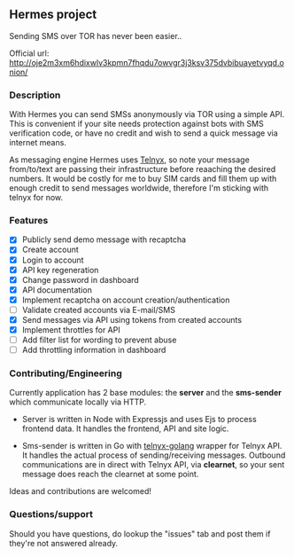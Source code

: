 ## Hermes project
Sending SMS over TOR has never been easier..

Official url: http://oje2m3xm6hdixwlv3kpmn7fhqdu7owvgr3j3ksv375dvbibuayetvyqd.onion/

### Description
With Hermes you can send SMSs anonymously via TOR using a simple API. 
This is convenient if your site needs protection against bots with SMS verification code, or have no credit and wish to send a quick message via internet means.

As messaging engine Hermes uses [Telnyx](https://telnyx.com), so note your message from/to/text are passing their infrastructure before reaaching the desired numbers. It would be costly for me to buy SIM cards and fill them up with enough credit to send messages worldwide, therefore I'm sticking with telnyx for now.

### Features

- [x] Publicly send demo message with recaptcha
- [x] Create account
- [x] Login to account
- [x] API key regeneration
- [x] Change password in dashboard
- [x] API documentation
- [x] Implement recaptcha on account creation/authentication
- [ ] Validate created accounts via E-mail/SMS 
- [x] Send messages via API using tokens from created accounts
- [x] Implement throttles for API
- [ ] Add filter list for wording to prevent abuse
- [ ] Add throttling information in dashboard

### Contributing/Engineering

Currently application has 2 base modules: the **server** and the **sms-sender** which communicate locally via HTTP.

- Server is written in Node with Expressjs and uses Ejs to process frontend data. It handles the frontend, API and site logic.

- Sms-sender is written in Go with [telnyx-golang](https://github.com/tgbv/telnyx-golang) wrapper for Telnyx API. It handles the actual process of sending/receiving messages. Outbound communications are in direct with Telnyx API, via **clearnet**, so your sent message does reach the clearnet at some point.

Ideas and contributions are welcomed!

### Questions/support

Should you have questions, do lookup the "issues" tab and post them if they're not answered already.
